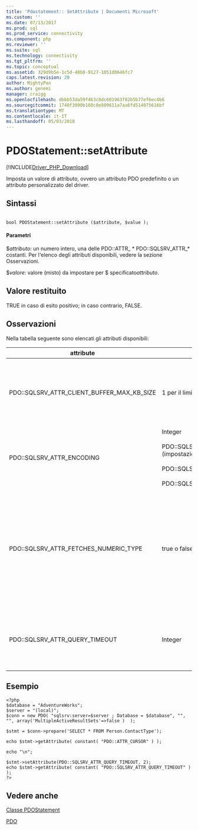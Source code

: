 ```yaml
---
title: 'Pdostatement:: SetAttribute | Documenti Microsoft'
ms.custom: ''
ms.date: 07/13/2017
ms.prod: sql
ms.prod_service: connectivity
ms.component: php
ms.reviewer: ''
ms.suite: sql
ms.technology: connectivity
ms.tgt_pltfrm: ''
ms.topic: conceptual
ms.assetid: 329d9b5e-1c5d-40b0-9127-1051d0646fc7
caps.latest.revision: 20
author: MightyPen
ms.author: genemi
manager: craigg
ms.openlocfilehash: dbbb53da59f463c8dc601963f02b5b77ef6ec4b6
ms.sourcegitcommit: 1740f3090b168c0e809611a7aa6fd514075616bf
ms.translationtype: MT
ms.contentlocale: it-IT
ms.lasthandoff: 05/03/2018
---
```

# <a name="pdostatementsetattribute"></a>PDOStatement::setAttribute
[!INCLUDE[Driver_PHP_Download](../../includes/driver_php_download.md)]

Imposta un valore di attributo, ovvero un attributo PDO predefinito o un attributo personalizzato del driver.  
  
## <a name="syntax"></a>Sintassi  
  
```  
  
bool PDOStatement::setAttribute ($attribute, $value );  
```  
  
#### <a name="parameters"></a>Parametri  
$*attributo*: un numero intero, una delle PDO::ATTR_ * PDO::SQLSRV_ATTR_\* costanti. Per l'elenco degli attributi disponibili, vedere la sezione Osservazioni.  
  
$*valore*: valore (misto) da impostare per $ specificato*attributo*.  
  
## <a name="return-value"></a>Valore restituito  
TRUE in caso di esito positivo; in caso contrario, FALSE.  
  
## <a name="remarks"></a>Osservazioni  
Nella tabella seguente sono elencati gli attributi disponibili:  
  
|attribute|Valori|Description|  
|-------------|----------|---------------|  
|PDO::SQLSRV_ATTR_CLIENT_BUFFER_MAX_KB_SIZE|1 per il limite di memoria PHP.|Consente di configurare le dimensioni del buffer che contiene il set di risultati per un cursore sul lato client.<br /><br />Il valore predefinito è 10.240 KB (10 MB).<br /><br />Per ulteriori informazioni sui cursori sul lato client, vedere [tipi di cursore &#40;Driver PDO_SQLSRV&#41;](../../connect/php/cursor-types-pdo-sqlsrv-driver.md).|  
|PDO::SQLSRV_ATTR_ENCODING|Integer<br /><br />PDO::SQLSRV_ENCODING_UTF8 (impostazione predefinita)<br /><br />PDO::SQLSRV_ENCODING_SYSTEM<br /><br />PDO::SQLSRV_ENCODING_BINARY|Consente di impostare la codifica del set di caratteri usata dal driver per comunicare con il server.|  
|PDO::SQLSRV_ATTR_FETCHES_NUMERIC_TYPE|true o false|Gestisce i recuperi numerici dalle colonne con i tipi numerici SQL (bit, integer, smallint, tinyint, float o real).<br /><br />Quando il flag di opzione di connessione ATTR_STRINGIFY_FETCHES è attiva, il valore restituito è una stringa, anche quando si trova in SQLSRV_ATTR_FETCHES_NUMERIC_TYPE.<br /><br />Quando il tipo PDO restituito nella colonna di associazione è PDO_PARAM_INT, il valore restituito da una colonna integer è un valore int, anche se SQLSRV_ATTR_FETCHES_NUMERIC_TYPE è disattivata.|  
|PDO::SQLSRV_ATTR_QUERY_TIMEOUT|Integer|Consente di impostare il timeout in secondi della query.<br /><br />Per impostazione predefinita, il driver attende i risultati per un periodo illimitato. I numeri negativi non sono consentiti.<br /><br />0 indica nessun timeout.|  
  
## <a name="example"></a>Esempio  
  
```  
<?php  
$database = "AdventureWorks";  
$server = "(local)";  
$conn = new PDO( "sqlsrv:server=$server ; Database = $database", "", "", array('MultipleActiveResultSets'=>false )  );  
  
$stmt = $conn->prepare('SELECT * FROM Person.ContactType');  
  
echo $stmt->getAttribute( constant( "PDO::ATTR_CURSOR" ) );  
  
echo "\n";  
  
$stmt->setAttribute(PDO::SQLSRV_ATTR_QUERY_TIMEOUT, 2);  
echo $stmt->getAttribute( constant( "PDO::SQLSRV_ATTR_QUERY_TIMEOUT" ) );  
?>  
```  
  
## <a name="see-also"></a>Vedere anche  
[Classe PDOStatement](../../connect/php/pdostatement-class.md)

[PDO](http://php.net/manual/book.pdo.php)  
  
